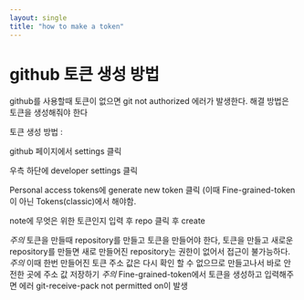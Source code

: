 ```yaml
---
layout: single
title: "how to make a token"
---
```


# github 토큰 생성 방법

github를 사용할때 토큰이 없으면 
git not authorized 에러가 발생한다.
해결 방법은 토큰을 생성해줘야 한다
 

토큰 생성 방법 :

github 페이지에서 settings 클릭

우측 하단에 developer settings 클릭

Personal access tokens에 generate new token 클릭	(이때 Fine-grained-token이 아닌 Tokens(classic)에서 해야함.

note에 무엇은 위한 토큰인지 입력 후 repo 클릭 후 create


*주의* 토큰을 만들때 repository를 만들고 토큰을 만들어야 한다, 토큰을 만들고 새로운 repository를 만들면 새로 만들어진 repository는 권한이 없어서 접근이 불가능하다.
*주의* 이때 한번 만들어진 토큰 주소 값은 다시 확인 할 수 없으므로 만들고나서 바로 안전한 곳에 주소 값 저장하기
*주의* Fine-grained-token에서 토큰을 생성하고 입력해주면 에러 git-receive-pack not permitted on이 발생
